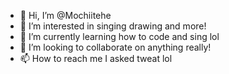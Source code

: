 - 👋 Hi, I’m @Mochiitehe
- 👀 I’m interested in singing drawing and more! 
- 🌱 I’m currently learning how to code and sing lol
- 💞️ I’m looking to collaborate on anything really! 
- 📫 How to reach me I asked tweat lol

<!---
Mochiitehe/Mochiitehe is a ✨ special ✨ repository because its `README.md` (this file) appears on your GitHub profile.
You can click the Preview link to take a look at your changes.
--->
